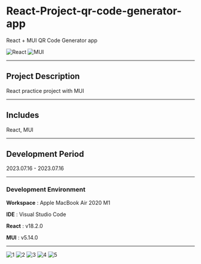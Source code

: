 # React-Project-qr-code-generator-app

React + MUI QR Code Generator app

![React](https://img.shields.io/badge/react-%2320232a.svg?style=for-the-badge&logo=react&logoColor=%2361DAFB&style=flat)
![MUI](https://img.shields.io/badge/MUI-%230081CB.svg?style=for-the-badge&logo=mui&logoColor=white)

---

## Project Description

React practice project with MUI

---

## Includes

React, MUI

---

## Development Period

2023.07.16 - 2023.07.16

---

### Development Environment

**Workspace** : Apple MacBook Air 2020 M1

**IDE** : Visual Studio Code

**React** : v18.2.0

**MUI** : v5.14.0

---

![1](https://user-images.githubusercontent.com/57587904/253792131-4d2cee4e-660e-465d-8c37-fef3be86f122.png)
![2](https://user-images.githubusercontent.com/57587904/253792137-aac47db5-fc5d-4b5b-980c-82069e748e20.png)
![3](https://user-images.githubusercontent.com/57587904/253792140-5a321ae6-4fc4-477e-9b12-5cf49d98ce1a.png)
![4](https://user-images.githubusercontent.com/57587904/253792143-dcd20441-6d1b-4b5b-bc90-bdd82336d4cf.png)
![5](https://user-images.githubusercontent.com/57587904/253792146-d95bd26c-71d1-47d0-beaa-5b4994eb4a72.png)
